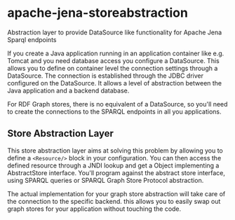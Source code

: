 # apache-jena-storeabstraction
Abstraction layer to provide DataSource like functionality for Apache Jena Sparql endpoints

If you create a Java application running in an application container like e.g. Tomcat and you need database access you configure a DataSource.
This allows you to define on container level the connection settings through a DataSource. The connection is established through the JDBC driver configured on the DataSource.
It allows a level of abstraction between the Java application and a backend database.

For RDF Graph stores, there is no equivalent of a DataSource, so you'll need to create the connections to the SPARQL endpoints in all you applications.

## Store Abstraction Layer
This store abstraction layer aims at solving this problem by allowing you to define a `<Resource/>` block in your configuration. You can then access the defined resource through a JNDI lookup and get a Object implementing a AbstractStore interface. You'll program against the abstract store interface, using SPARQL queries or SPARQL Graph Store Protocol abstraction.

The actual implementation for your graph store abstraction will take care of the connection to the specific backend.
this allows you to easily swap out graph stores for your application without touching the code.
